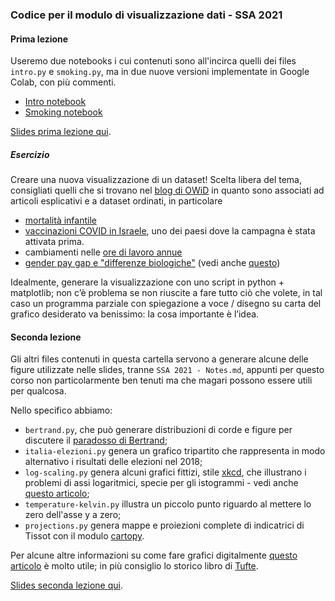 ### Codice per il modulo di visualizzazione dati - SSA 2021

#### Prima lezione

Useremo due notebooks i cui contenuti sono all'incirca quelli dei files `intro.py` e `smoking.py`, 
ma in due nuove versioni implementate in Google Colab, con più commenti. 

- [Intro notebook](https://colab.research.google.com/drive/1FksVfusUPYSQc3KE3ZCXYHXhEfErl8yk?usp=sharing)
- [Smoking notebook](https://colab.research.google.com/drive/1Zf2vH47RrQuISRhskR9vKmnacqPpqg8m?usp=sharing)

[Slides prima lezione qui](https://docs.google.com/presentation/d/1uQI1e3Q7WsXNNu5FlnID5YXbpNbSDEYFBs4s1SpoJ-A/edit?usp=sharing).

##### Esercizio

Creare una nuova visualizzazione di un dataset!
Scelta libera del tema, consigliati quelli che si trovano nel [blog di OWiD](https://ourworldindata.org/blog) in quanto sono associati ad articoli esplicativi e a dataset ordinati, in particolare 
- [mortalità infantile](https://ourworldindata.org/grapher/child-mortality-around-the-world)
- [vaccinazioni COVID in Israele](https://ourworldindata.org/vaccination-israel-impact), uno dei paesi dove la campagna è stata attivata prima. 
- cambiamenti nelle [ore di lavoro annue](https://ourworldindata.org/working-hours) 
- [gender pay gap e "differenze biologiche"](https://ourworldindata.org/biology-pay-gap) (vedi anche [questo](https://ourworldindata.org/what-drives-the-gender-pay-gap))

Idealmente, generare la visualizzazione con uno script in python + matplotlib; non c’è problema se non riuscite a fare tutto ciò che volete, in tal caso un programma parziale con spiegazione a voce / disegno su carta del grafico desiderato va benissimo: la cosa importante è l’idea. 


#### Seconda lezione

Gli altri files contenuti in questa cartella servono a generare alcune delle figure utilizzate nelle slides, tranne `SSA 2021 - Notes.md`, appunti per questo corso non particolarmente ben tenuti ma che magari possono essere utili per qualcosa.

Nello specifico abbiamo:
- `bertrand.py`, che può generare distribuzioni di corde e figure per discutere il  [paradosso di Bertrand](https://it.wikipedia.org/wiki/Paradosso_di_Bertrand);
- `italia-elezioni.py` genera un grafico tripartito che rappresenta in modo alternativo i risultati delle elezioni nel 2018;
- `log-scaling.py` genera alcuni grafici fittizi, stile [xkcd](https://xkcd.com/), che illustrano i problemi di assi logaritmici, specie per gli istogrammi - vedi anche [questo articolo](http://arxiv.org/abs/2003.14327);
- `temperature-kelvin.py` illustra un piccolo punto riguardo al mettere lo zero dell'asse y a zero;
- `projections.py` genera mappe e proiezioni complete di indicatrici di Tissot con il modulo [cartopy](https://scitools.org.uk/cartopy/docs/latest/).


Per alcune altre informazioni su come fare grafici digitalmente [questo articolo](http://www.sciencedirect.com/science/article/pii/S0264127519303065) è molto utile; in più consiglio lo storico libro di [Tufte](https://www.edwardtufte.com/tufte/books_vdqi).

[Slides seconda lezione qui](https://docs.google.com/presentation/d/13D0DWYi2gg94ug22RvxYdW3UsLSK50RgLkk36ptcvBo/edit?usp=sharing).